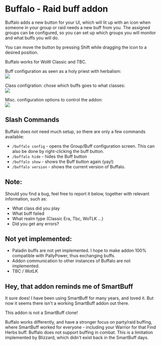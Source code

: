 # Buffalo - Raid buff addon
Buffalo adds a new button for your UI, which will lit up with an icon when someone in your group or raid needs a new buff from you. The assigned groups can be configured, so you can set up which groups you will monitor and what buffs you will do.

You can move the button by pressing Shift while dragging the icon to a desired position.

Buffalo works for WoW Classic and TBC.

Buff configuration as seen as a holy priest with herbalism:<br/>
<img src="https://github.com/Sentilix/buffalo/blob/6c5cf96f0ba16257972d2df24f7bc06ac66ece56/Images/buffalo-configuration-priest.jpg?raw=true" />

Class configration: chose which buffs goes to what classes:<br/>
<img src="https://github.com/Sentilix/buffalo/blob/002abc5f4a8a794d8dcd2deb1d2b6c597af14384/Images/buffalo-classconfig-priest.jpg?raw=true" />

Misc. configuration options to control the addon:<br/>
<img src="https://github.com/Sentilix/buffalo/blob/6c5cf96f0ba16257972d2df24f7bc06ac66ece56/Images/buffalo-configuration-general.jpg?raw=true" />


## Slash Commands
Buffalo does not need much setup, so there are only a few commands available:

* `/buffalo config` - opens the Group/Buff configuration screen. This can also be done by right-clicking the buff button.
* `/buffalo hide` - hides the Buff button
* `/buffalo show` - shows the Buff button again (yay!)
* `/buffalo version` - shows the current version of Buffalo.


## Note:
Should you find a bug, feel free to report it below, together with relevant information, such as:
* What class did you play
* What buff failed
* What realm type (Classic Era, Tbc, WoTLK ...)
* Did you get any errors?


## Not yet implemented:
* Paladin buffs are not yet implemented. I hope to make addon 100% compatible with PallyPower, thus exchanging buffs.
* Addon communication to other instances of Buffalo are not implemented.
* TBC / WotLK


## Hey, that addon reminds me of SmartBuff
It sure does! I have been using SmartBuff for many years, and loved it. But now it seems there isn't a working SmartBuff addon out there.

This addon is not a SmartBuff clone!

Buffalo works differently, and have a stronger focus on party/raid buffing, where SmartBuff worked for everyone - including your Warrior for that Find Herbs buff. Buffalo does not support buffing in combat. This is a limitation implemented by Blizzard, which didn't exist back in the SmartBuff days.

 
